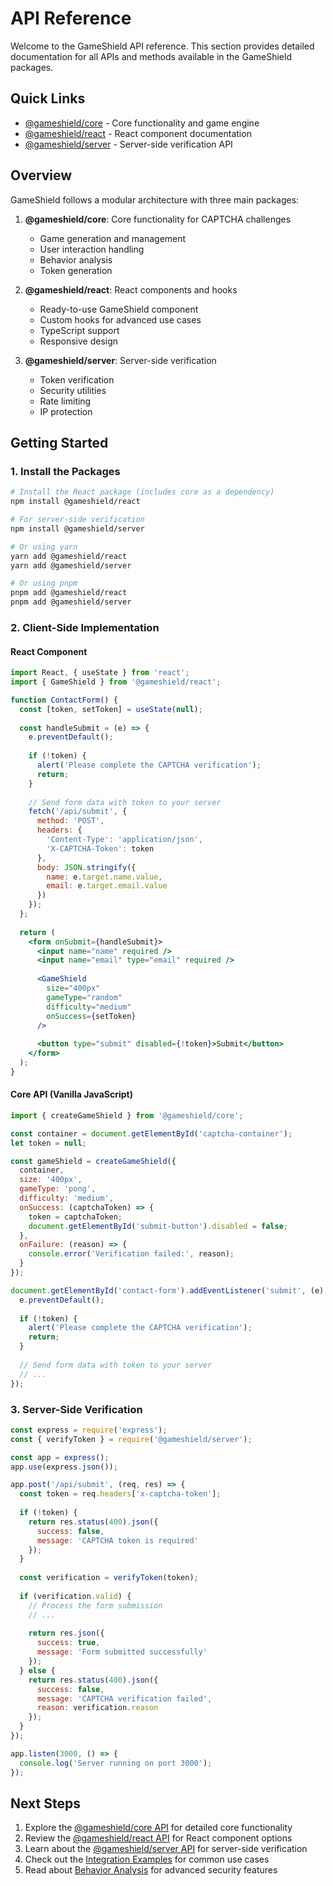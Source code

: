 # API Reference

Welcome to the GameShield API reference. This section provides detailed documentation for all APIs and methods available in the GameShield packages.

## Quick Links

- [@gameshield/core](/api/core) - Core functionality and game engine
- [@gameshield/react](/api/react) - React component documentation
- [@gameshield/server](/api/server) - Server-side verification API

## Overview

GameShield follows a modular architecture with three main packages:

1. **@gameshield/core**: Core functionality for CAPTCHA challenges
   - Game generation and management
   - User interaction handling
   - Behavior analysis
   - Token generation

2. **@gameshield/react**: React components and hooks
   - Ready-to-use GameShield component
   - Custom hooks for advanced use cases
   - TypeScript support
   - Responsive design

3. **@gameshield/server**: Server-side verification
   - Token verification
   - Security utilities
   - Rate limiting
   - IP protection

## Getting Started

### 1. Install the Packages

```bash
# Install the React package (includes core as a dependency)
npm install @gameshield/react

# For server-side verification
npm install @gameshield/server

# Or using yarn
yarn add @gameshield/react
yarn add @gameshield/server

# Or using pnpm
pnpm add @gameshield/react
pnpm add @gameshield/server
```

### 2. Client-Side Implementation

#### React Component

```jsx
import React, { useState } from 'react';
import { GameShield } from '@gameshield/react';

function ContactForm() {
  const [token, setToken] = useState(null);
  
  const handleSubmit = (e) => {
    e.preventDefault();
    
    if (!token) {
      alert('Please complete the CAPTCHA verification');
      return;
    }
    
    // Send form data with token to your server
    fetch('/api/submit', {
      method: 'POST',
      headers: {
        'Content-Type': 'application/json',
        'X-CAPTCHA-Token': token
      },
      body: JSON.stringify({
        name: e.target.name.value,
        email: e.target.email.value
      })
    });
  };
  
  return (
    <form onSubmit={handleSubmit}>
      <input name="name" required />
      <input name="email" type="email" required />
      
      <GameShield
        size="400px"
        gameType="random"
        difficulty="medium"
        onSuccess={setToken}
      />
      
      <button type="submit" disabled={!token}>Submit</button>
    </form>
  );
}
```

#### Core API (Vanilla JavaScript)

```javascript
import { createGameShield } from '@gameshield/core';

const container = document.getElementById('captcha-container');
let token = null;

const gameShield = createGameShield({
  container,
  size: '400px',
  gameType: 'pong',
  difficulty: 'medium',
  onSuccess: (captchaToken) => {
    token = captchaToken;
    document.getElementById('submit-button').disabled = false;
  },
  onFailure: (reason) => {
    console.error('Verification failed:', reason);
  }
});

document.getElementById('contact-form').addEventListener('submit', (e) => {
  e.preventDefault();
  
  if (!token) {
    alert('Please complete the CAPTCHA verification');
    return;
  }
  
  // Send form data with token to your server
  // ...
});
```

### 3. Server-Side Verification

```javascript
const express = require('express');
const { verifyToken } = require('@gameshield/server');

const app = express();
app.use(express.json());

app.post('/api/submit', (req, res) => {
  const token = req.headers['x-captcha-token'];
  
  if (!token) {
    return res.status(400).json({
      success: false,
      message: 'CAPTCHA token is required'
    });
  }
  
  const verification = verifyToken(token);
  
  if (verification.valid) {
    // Process the form submission
    // ...
    
    return res.json({
      success: true,
      message: 'Form submitted successfully'
    });
  } else {
    return res.status(400).json({
      success: false,
      message: 'CAPTCHA verification failed',
      reason: verification.reason
    });
  }
});

app.listen(3000, () => {
  console.log('Server running on port 3000');
});
```

## Next Steps

1. Explore the [@gameshield/core API](/api/core) for detailed core functionality
2. Review the [@gameshield/react API](/api/react) for React component options
3. Learn about the [@gameshield/server API](/api/server) for server-side verification
4. Check out the [Integration Examples](/guide/integration-examples) for common use cases
5. Read about [Behavior Analysis](/guide/behavior-analysis) for advanced security features
